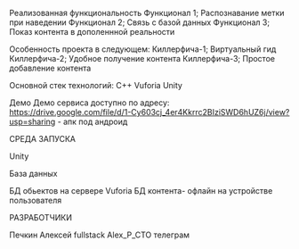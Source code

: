 Реализованная функциональность
Функционал 1; Распознавание метки при наведении
Функционал 2; Связь с базой данных
Функционал 3; Показ контента в дополеннной реальности

Особенность проекта в следующем:
Киллерфича-1; Виртуальный гид
Киллерфича-2; Удобное получение контента
Киллерфича-3; Простое добавление контента

Основной стек технологий:
С++
Vuforia
Unity

Демо
Демо сервиса доступно по адресу: 
https://drive.google.com/file/d/1-Cy603cj_4er4Kkrrc2BIziSWD6hUZ6j/view?usp=sharing  - апк под андроид

СРЕДА ЗАПУСКА

Unity

База данных

БД обьектов на сервере Vuforia
БД контента- офлайн на устройстве пользователя

РАЗРАБОТЧИКИ

Печкин Алексей fullstack Alex_P_CTO  телеграм

